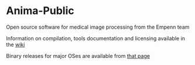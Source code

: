 # Anima-Public
Open source software for medical image processing from the Empenn team

Information on compilation, tools documentation and licensing available in the [wiki](https://github.com/Inria-Visages/Anima-Public/wiki)

Binary releases for major OSes are available from [that page](https://github.com/Inria-Visages/Anima-Public/releases)
